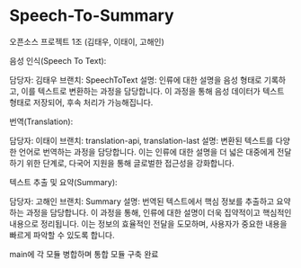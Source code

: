 # Speech-To-Summary

오픈소스 프로젝트
1조 (김태우, 이태이, 고해인)

음성 인식(Speech To Text):

담당자: 김태우
브랜치: SpeechToText
설명: 인류에 대한 설명을 음성 형태로 기록하고, 이를 텍스트로 변환하는 과정을 담당합니다. 이 과정을 통해 음성 데이터가 텍스트 형태로 저장되어, 후속 처리가 가능해집니다.


번역(Translation):

담당자: 이태이
브랜치: translation-api, translation-last
설명: 변환된 텍스트를 다양한 언어로 번역하는 과정을 담당합니다. 이는 인류에 대한 설명을 더 넓은 대중에게 전달하기 위한 단계로, 다국어 지원을 통해 글로벌한 접근성을 강화합니다.


텍스트 추출 및 요약(Summary):

담당자: 고해인
브랜치: Summary
설명: 번역된 텍스트에서 핵심 정보를 추출하고 요약하는 과정을 담당합니다. 이 과정을 통해, 인류에 대한 설명이 더욱 집약적이고 핵심적인 내용으로 정리됩니다. 이는 정보의 효율적인 전달을 도모하며, 사용자가 중요한 내용을 빠르게 파악할 수 있도록 합니다.

main에 각 모듈 병합하며 통합 모듈 구축 완료
